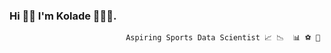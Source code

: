 ### Hi 👋🏿 I'm Kolade 👨🏿‍💻.
                              Aspiring Sports Data Scientist 📈 📉  📊 ⚽️ 🏀

<!--
**koladeakinjolire/koladeakinjolire** is a ✨ _special_ ✨ repository because its `README.md` (this file) appears on your GitHub profile.

Here are some ideas to get you started:

- 🔭 I’m currently working on: Learning Python and building my Data Science Portfolio
- 🌱 I’m currently learning: Python
- ⚡ Fun fact: I ❤️ playing sports, watching TV and listening to podcasts
-->
